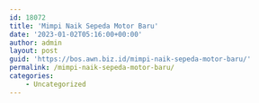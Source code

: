 ```yaml
---
id: 18072
title: 'Mimpi Naik Sepeda Motor Baru'
date: '2023-01-02T05:16:00+00:00'
author: admin
layout: post
guid: 'https://bos.awn.biz.id/mimpi-naik-sepeda-motor-baru/'
permalink: /mimpi-naik-sepeda-motor-baru/
categories:
    - Uncategorized
---
```



